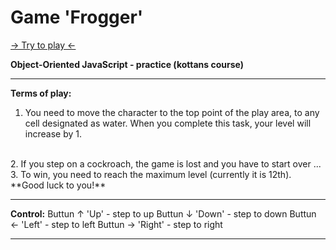 # Game 'Frogger' 
[→ Try to play ←](https://ik-web.github.io/game-frogger/)
<br>

**Object-Oriented JavaScript - practice (kottans course)**

<hr>

**Terms of play:**
<br>
1. You need to move the character to the top point of the play area, to any cell designated as water. When you complete this task, your level will increase by 1.
<br>
2. If you step on a cockroach, the game is lost and you have to start over ...
<br>
3. To win, you need to reach the maximum level (currently it is 12th).
<br>
**Good luck to you!**
<br>

<hr>

**Control:**
Buttun ↑ 'Up'    - step to up
Buttun ↓ 'Down'  - step to down
Buttun ← 'Left'  - step to left
Buttun → 'Right' - step to right
<br>
<hr>